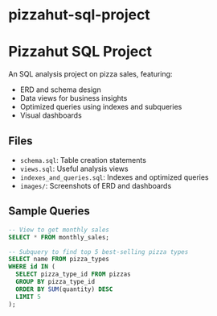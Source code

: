 # pizzahut-sql-project

# Pizzahut SQL Project

An SQL analysis project on pizza sales, featuring:

- ERD and schema design
- Data views for business insights
- Optimized queries using indexes and subqueries
- Visual dashboards

## Files

- `schema.sql`: Table creation statements
- `views.sql`: Useful analysis views
- `indexes_and_queries.sql`: Indexes and optimized queries
- `images/`: Screenshots of ERD and dashboards

## Sample Queries

```sql
-- View to get monthly sales
SELECT * FROM monthly_sales;

-- Subquery to find top 5 best-selling pizza types
SELECT name FROM pizza_types
WHERE id IN (
  SELECT pizza_type_id FROM pizzas
  GROUP BY pizza_type_id
  ORDER BY SUM(quantity) DESC
  LIMIT 5
);
